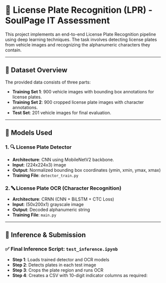 # 🚗 License Plate Recognition (LPR) - SoulPage IT Assessment

This project implements an end-to-end License Plate Recognition pipeline using deep learning techniques. The task involves detecting license plates from vehicle images and recognizing the alphanumeric characters they contain.

---

## 📁 Dataset Overview

The provided data consists of three parts:

- **Training Set 1**: 900 vehicle images with bounding box annotations for license plates.
- **Training Set 2**: 900 cropped license plate images with character annotations.
- **Test Set**: 201 vehicle images for final evaluation.

---

## 🧠 Models Used

### 1. 🔍 License Plate Detector
- **Architecture**: CNN using MobileNetV2 backbone.
- **Input**: (224x224x3) image
- **Output**: Normalized bounding box coordinates (ymin, xmin, ymax, xmax)
- **Training File**: `detector_train.py`

### 2. 🔤 License Plate OCR (Character Recognition)
- **Architecture**: CRNN (CNN + BiLSTM + CTC Loss)
- **Input**: (50x200x1) grayscale image
- **Output**: Decoded alphanumeric string
- **Training File**: `main.py`

---

## 🧪 Inference & Submission

### ✅ Final Inference Script: `test_inference.ipynb`

- **Step 1**: Loads trained detector and OCR models
- **Step 2**: Detects plates in each test image
- **Step 3**: Crops the plate region and runs OCR
- **Step 4**: Creates a CSV with 10-digit indicator columns as required:
